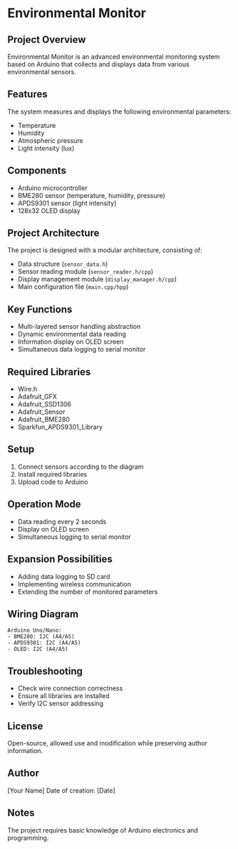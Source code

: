 # Environmental Monitor

## Project Overview
Environmental Monitor is an advanced environmental monitoring system based on Arduino that collects and displays data from various environmental sensors.

## Features
The system measures and displays the following environmental parameters:
- Temperature
- Humidity
- Atmospheric pressure
- Light intensity (lux)

## Components
- Arduino microcontroller
- BME280 sensor (temperature, humidity, pressure)
- APDS9301 sensor (light intensity)
- 128x32 OLED display

## Project Architecture
The project is designed with a modular architecture, consisting of:
- Data structure (`sensor_data.h`)
- Sensor reading module (`sensor_reader.h/cpp`)
- Display management module (`display_manager.h/cpp`)
- Main configuration file (`main.cpp/hpp`)

## Key Functions
- Multi-layered sensor handling abstraction
- Dynamic environmental data reading
- Information display on OLED screen
- Simultaneous data logging to serial monitor

## Required Libraries
- Wire.h
- Adafruit_GFX
- Adafruit_SSD1306
- Adafruit_Sensor
- Adafruit_BME280
- Sparkfun_APDS9301_Library

## Setup
1. Connect sensors according to the diagram
2. Install required libraries
3. Upload code to Arduino

## Operation Mode
- Data reading every 2 seconds
- Display on OLED screen
- Simultaneous logging to serial monitor

## Expansion Possibilities
- Adding data logging to SD card
- Implementing wireless communication
- Extending the number of monitored parameters

## Wiring Diagram
```
Arduino Uno/Nano:
- BME280: I2C (A4/A5)
- APDS9301: I2C (A4/A5)
- OLED: I2C (A4/A5)
```

## Troubleshooting
- Check wire connection correctness
- Ensure all libraries are installed
- Verify I2C sensor addressing

## License
Open-source, allowed use and modification while preserving author information.

## Author
[Your Name]
Date of creation: [Date]

## Notes
The project requires basic knowledge of Arduino electronics and programming.

